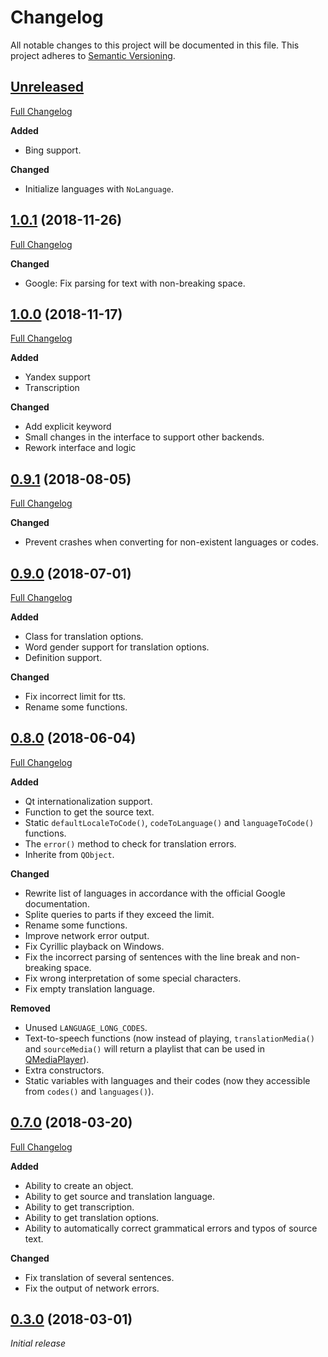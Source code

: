 # Changelog

All notable changes to this project will be documented in this file. This project adheres to [Semantic Versioning](http://semver.org/spec/v2.0.0.html).

## [Unreleased](https://github.com/Shatur95/crow-translate/tree/HEAD)

[Full Changelog](https://github.com/Shatur95/QOnlineTranslator/compare/1.0.1...HEAD)

**Added**

-   Bing support.

**Changed**

-   Initialize languages with `NoLanguage`.

## [1.0.1](https://github.com/Shatur95/QOnlineTranslator/tree/1.0.1) (2018-11-26)

[Full Changelog](https://github.com/Shatur95/QOnlineTranslator/compare/1.0.0...1.0.1)

**Changed**

-   Google: Fix parsing for text with non-breaking space.

## [1.0.0](https://github.com/Shatur95/QOnlineTranslator/tree/1.0.0) (2018-11-17)

[Full Changelog](https://github.com/Shatur95/QOnlineTranslator/compare/0.9.1...1.0.0)

**Added**

-   Yandex support
-   Transcription

**Changed**

-   Add explicit keyword
-   Small changes in the interface to support other backends.
-   Rework interface and logic

## [0.9.1](https://github.com/Shatur95/QOnlineTranslator/tree/0.9.1) (2018-08-05)

[Full Changelog](https://github.com/Shatur95/QOnlineTranslator/compare/0.9.0...0.9.1)

**Changed**

-   Prevent crashes when converting for non-existent languages or codes.

## [0.9.0](https://github.com/Shatur95/QOnlineTranslator/tree/0.9.0) (2018-07-01)

[Full Changelog](https://github.com/Shatur95/QOnlineTranslator/compare/0.8.0...0.9.0)

**Added**

-   Class for translation options.
-   Word gender support for translation options.
-   Definition support.

**Changed**

-   Fix incorrect limit for tts.
-   Rename some functions.

## [0.8.0](https://github.com/Shatur95/QOnlineTranslator/tree/0.8.0) (2018-06-04)

[Full Changelog](https://github.com/Shatur95/QOnlineTranslator/compare/0.7.0...0.8.0)

**Added**

-   Qt internationalization support.
-   Function to get the source text.
-   Static `defaultLocaleToCode()`, `codeToLanguage()` and `languageToCode()` functions.
-   The `error()` method to check for translation errors.
-   Inherite from `QObject`.

**Changed**

-   Rewrite list of languages in accordance with the official Google documentation.
-   Splite queries to parts if they exceed the limit.
-   Rename some functions.
-   Improve network error output.
-   Fix Cyrillic playback on Windows.
-   Fix the incorrect parsing of sentences with the line break and non-breaking space.
-   Fix wrong interpretation of some special characters.
-   Fix empty translation language.

**Removed**

-   Unused `LANGUAGE_LONG_CODES`.
-   Text-to-speech functions (now instead of playing, `translationMedia()` and `sourceMedia()` will return a playlist that can be used in [QMediaPlayer](https://doc.qt.io/qt-5/qmediaplayer.html "Qt Documentation")).
-   Extra constructors.
-   Static variables with languages and their codes (now they accessible from `codes()` and `languages()`).

## [0.7.0](https://github.com/Shatur95/QOnlineTranslator/tree/0.7.0) (2018-03-20)

[Full Changelog](https://github.com/Shatur95/QOnlineTranslator/compare/0.3.0...0.7.0)

**Added**

-   Ability to create an object.
-   Ability to get source and translation language.
-   Ability to get transcription.
-   Ability to get translation options.
-   Ability to automatically correct grammatical errors and typos of source text.

**Changed**

-   Fix translation of several sentences.
-   Fix the output of network errors.

## [0.3.0](https://github.com/Shatur95/QOnlineTranslator/tree/0.3.0) (2018-03-01)

_Initial release_
